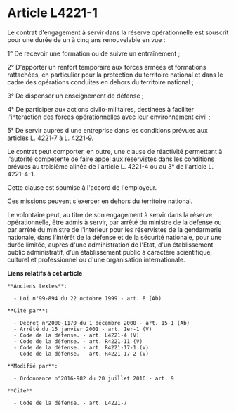 # Article L4221-1

Le contrat d'engagement à servir dans la réserve opérationnelle est souscrit pour une durée de un à cinq ans renouvelable en
vue : 

1° De recevoir une formation ou de suivre un entraînement ; 

2° D'apporter un renfort temporaire aux forces armées et formations rattachées, en particulier pour la protection du
territoire national et dans le cadre des opérations conduites en dehors du territoire national ; 

3° De dispenser un enseignement de défense ; 

4° De participer aux actions civilo-militaires, destinées à faciliter l'interaction des forces opérationnelles avec leur
environnement civil ; 

5° De servir auprès d'une entreprise dans les conditions prévues aux articles L. 4221-7 à L. 4221-9. 

Le contrat peut comporter, en outre, une clause de réactivité permettant à l'autorité compétente de faire appel aux
réservistes dans les conditions prévues au troisième alinéa de l'article L. 4221-4 ou au 3° de l'article L. 4221-4-1. 

Cette clause est soumise à l'accord de l'employeur. 

Ces missions peuvent s'exercer en dehors du territoire national. 

Le volontaire peut, au titre de son engagement à servir dans la réserve opérationnelle, être admis à servir, par arrêté du
ministre de la défense ou par arrêté du ministre de l'intérieur pour les réservistes de la gendarmerie nationale, dans
l'intérêt de la défense et de la sécurité nationale, pour une durée limitée, auprès d'une administration de l'Etat, d'un
établissement public administratif, d'un établissement public à caractère scientifique, culturel et professionnel ou d'une
organisation internationale.

**Liens relatifs à cet article**

	**Anciens textes**:

	  - Loi n°99-894 du 22 octobre 1999 - art. 8 (Ab)

	**Cité par**:

	  - Décret n°2000-1170 du 1 décembre 2000 - art. 15-1 (Ab)
	  - Arrêté du 15 janvier 2001 - art. 1er-1 (V)
	  - Code de la défense. - art. L4221-4 (V)
	  - Code de la défense. - art. R4221-11 (V)
	  - Code de la défense. - art. R4221-17-1 (V)
	  - Code de la défense. - art. R4221-17-2 (V)

	**Modifié par**:

	  - Ordonnance n°2016-982 du 20 juillet 2016 - art. 9

	**Cite**:

	  - Code de la défense. - art. L4221-7
